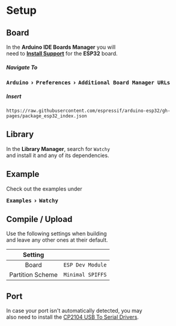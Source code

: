 
# Setup

## Board

In the **Arduino IDE Boards Manager** you will <br>
need to **[Install Support][ESP32]** for the **ESP32** board.

##### Navigate To

<kbd>**Arduino**</kbd> **›** <kbd>**Preferences**</kbd> **›** <kbd>**Additional Board Manager URLs**</kbd>

##### Insert

```
https://raw.githubusercontent.com/espressif/arduino-esp32/gh-pages/package_esp32_index.json
```

## Library

In the **Library Manager**, search for `Watchy` <br>
and install it and any of its dependencies.

## Example

Check out the examples under

<kbd>**Examples**</kbd> **›** <kbd>**Watchy**</kbd>

## Compile / Upload

Use the following settings when building <br>
and leave any other ones at their default.

Setting |        |
:------:|:------:|
Board            | `ESP Dev Module`
Partition Scheme | `Minimal SPIFFS`

## Port

In case your port isn't automatically detected, you may <br>
also need to install the [CP2104 USB To Serial Drivers][Drivers].


<!----------------------------------------------------------------------------->

[Drivers]: https://www.silabs.com/products/development-tools/software/usb-to-uart-bridge-vcp-drivers
[ESP32]: https://docs.espressif.com/projects/arduino-esp32/en/latest/installing.html